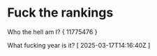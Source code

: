 # Fuck the rankings

Who the hell am I?
{ 11775476 }

What fucking year is it?
[ 2025-03-17T14:16:40Z ]

